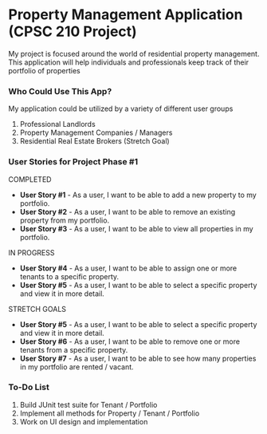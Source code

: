 # Property Management Application (CPSC 210 Project)

My project is focused around the world of residential 
property management. This application will help individuals 
and professionals keep track of their 
portfolio of properties

### Who Could Use This App?
My application could be utilized by a variety of different user groups
1. Professional Landlords 
2. Property Management Companies / Managers 
3. Residential Real Estate Brokers (Stretch Goal)


### User Stories for Project Phase #1

COMPLETED
- **User Story #1** - As a user, I want to be able to add a new property to my portfolio.
- **User Story #2** - As a user, I want to be able to remove an existing property from my portfolio.
- **User Story #3** - As a user, I want to be able to view all properties in my portfolio.

IN PROGRESS

- **User Story #4** - As a user, I want to be able to assign one or more tenants to a specific property.
- **User Story #5** - As a user, I want to be able to select a specific property and view it in more detail.

STRETCH GOALS

- **User Story #5** - As a user, I want to be able to select a specific property and view it in more detail.
- **User Story #6** - As a user, I want to be able to remove one or more tenants from a specific property.
- **User Story #7** - As a user, I want to be able to see how many properties in my portfolio are rented / vacant.

### To-Do List
1. Build JUnit test suite for Tenant / Portfolio 
2. Implement all methods for Property / Tenant / Portfolio
3. Work on UI design and implementation 
